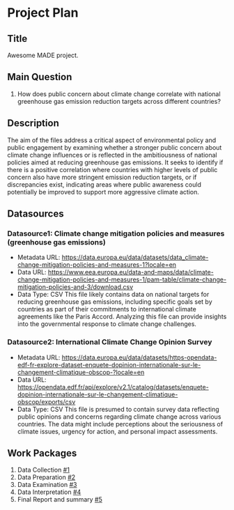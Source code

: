 # Project Plan

## Title
<!-- Give your project a short title. -->
Awesome MADE project.

## Main Question

<!-- Think about one main question you want to answer based on the data. -->
1. How does public concern about climate change correlate with national greenhouse gas emission reduction targets across different countries?

## Description

The aim of the files address a critical aspect of environmental policy and public engagement by examining whether a stronger public concern about climate change influences or is reflected in the ambitiousness of national policies aimed at reducing greenhouse gas emissions. It seeks to identify if there is a positive correlation where countries with higher levels of public concern also have more stringent emission reduction targets, or if discrepancies exist, indicating areas where public awareness could potentially be improved to support more aggressive climate action.

## Datasources

<!-- Describe each datasources you plan to use in a section. Use the prefic "DatasourceX" where X is the id of the datasource. -->

### Datasource1: Climate change mitigation policies and measures (greenhouse gas emissions)
* Metadata URL: https://data.europa.eu/data/datasets/data_climate-change-mitigation-policies-and-measures-1?locale=en
* Data URL: https://www.eea.europa.eu/data-and-maps/data/climate-change-mitigation-policies-and-measures-1/pam-table/climate-change-mitigation-policies-and-3/download.csv
* Data Type: CSV
This file likely contains data on national targets for reducing greenhouse gas emissions, including specific goals set by countries as part of their commitments to international climate agreements like the Paris Accord. Analyzing this file can provide insights into the governmental response to climate change challenges.
### Datasource2: International Climate Change Opinion Survey
* Metadata URL: https://data.europa.eu/data/datasets/https-opendata-edf-fr-explore-dataset-enquete-dopinion-internationale-sur-le-changement-climatique-obscop-?locale=en
* Data URL: https://opendata.edf.fr/api/explore/v2.1/catalog/datasets/enquete-dopinion-internationale-sur-le-changement-climatique-obscop/exports/csv
* Data Type: CSV
This file is presumed to contain survey data reflecting public opinions and concerns regarding climate change across various countries. The data might include perceptions about the seriousness of climate issues, urgency for action, and personal impact assessments.

## Work Packages

<!-- List of work packages ordered sequentially, each pointing to an issue with more details. -->

1. Data Collection [#1][i1]
2. Data Preparation [#2][i2]
3. Data Examination [#3][i3]
4. Data Interpretation [#4][i4]
5. Final Report and summary [#5][i5]

[i1]: https://github.com/ElnazHnia/made-template-ElnazHnia/issues/1
[i2]: https://github.com/ElnazHnia/made-template-ElnazHnia/issues/2
[i3]: https://github.com/ElnazHnia/made-template-ElnazHnia/issues/3
[i4]: https://github.com/ElnazHnia/made-template-ElnazHnia/issues/4
[i5]: https://github.com/ElnazHnia/made-template-ElnazHnia/issues/5